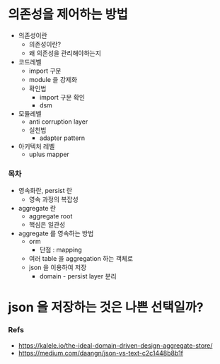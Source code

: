 # 의존성을 제어하는 방법

- 의존성이란
  - 의존성이란?
  - 왜 의존성을 관리해야하는지
- 코드레벨
  - import 구문
  - module 을 강제화
  - 확인법
    - import 구문 확인
    - dsm
- 모듈레벨
  - anti corruption layer
  - 실천법
    - adapter pattern
- 아키텍처 레벨
  - uplus mapper

### 목차

- 영속화란, persist 란
  - 영속 과정의 복잡성
- aggregate 란
  - aggregate root
  - 핵심은 일관성
- aggregate 를 영속하는 방법
  - orm
    - 단점 : mapping
  - 여러 table 을 aggregation 하는 객체로
  - json 을 이용하여 저장
    - domain - persist layer 분리

# json 을 저장하는 것은 나쁜 선택일까?

### Refs

- https://kalele.io/the-ideal-domain-driven-design-aggregate-store/
- https://medium.com/daangn/json-vs-text-c2c1448b8b1f

